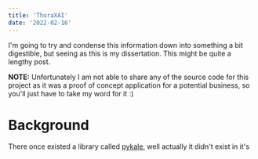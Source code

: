 ```yaml
---
title: 'ThoraXAI'
date: '2022-02-16'
---
```


I'm going to try and condense this information down into something a bit digestible, but seeing as this is my dissertation. This might be quite a lengthy post.

**NOTE:** Unfortunately I am not able to share any of the source code for this project as it was a proof of concept application for a potential business, so you'll just have to take my word for it :)

# Background


There once existed a library called [pykale](https://github.com/pykale/pykale), well actually it didn't exist in it's 

